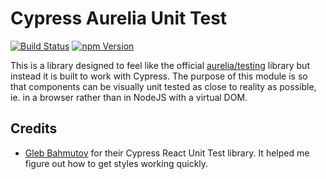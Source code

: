 # Cypress Aurelia Unit Test

[![Build Status](https://travis-ci.org/silbinarywolf/cypress-aurelia-unit-test.svg?branch=master)](https://travis-ci.org/silbinarywolf/cypress-aurelia-unit-test)
[![npm Version](https://img.shields.io/npm/v/cypress-aurelia-unit-test.svg)](https://www.npmjs.com/package/cypress-aurelia-unit-test)

This is a library designed to feel like the official [aurelia/testing](https://github.com/aurelia/testing) library but instead it is built to work with Cypress.
The purpose of this module is so that components can be visually unit tested as close to reality as possible, ie. in a browser rather than in NodeJS with a virtual DOM.

## Credits

- [Gleb Bahmutov](https://github.com/bahmutov/cypress-react-unit-test) for their Cypress React Unit Test library. It helped me figure out how to get styles working quickly.
